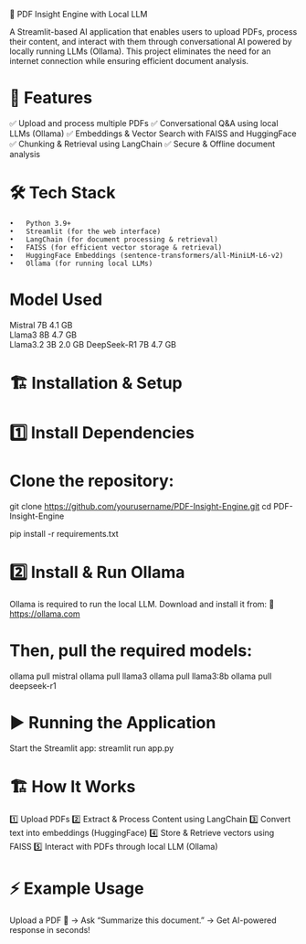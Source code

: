 📄 PDF Insight Engine with Local LLM

A Streamlit-based AI application that enables users to upload PDFs, process their content, and interact with them through conversational AI powered by locally running LLMs (Ollama). This project eliminates the need for an internet connection while ensuring efficient document analysis.

# 🚀 Features
✅ Upload and process multiple PDFs
✅ Conversational Q&A using local LLMs (Ollama)
✅ Embeddings & Vector Search with FAISS and HuggingFace
✅ Chunking & Retrieval using LangChain
✅ Secure & Offline document analysis

# 🛠️ Tech Stack
	•	Python 3.9+
	•	Streamlit (for the web interface)
	•	LangChain (for document processing & retrieval)
	•	FAISS (for efficient vector storage & retrieval)
	•	HuggingFace Embeddings (sentence-transformers/all-MiniLM-L6-v2)
	•	Ollama (for running local LLMs)

# Model	Used
Mistral 7B	4.1 GB	
Llama3 8B	4.7 GB	
Llama3.2 3B	2.0 GB
DeepSeek-R1 7B	4.7 GB

# 🏗️ Installation & Setup

# 1️⃣ Install Dependencies

# Clone the repository:
git clone https://github.com/yourusername/PDF-Insight-Engine.git
cd PDF-Insight-Engine

pip install -r requirements.txt


# 2️⃣ Install & Run Ollama

Ollama is required to run the local LLM. Download and install it from:
🔗 https://ollama.com

# Then, pull the required models:
ollama pull mistral
ollama pull llama3
ollama pull llama3:8b
ollama pull deepseek-r1


# ▶️ Running the Application

Start the Streamlit app:
streamlit run app.py


# 🏗️ How It Works

1️⃣ Upload PDFs
2️⃣ Extract & Process Content using LangChain
3️⃣ Convert text into embeddings (HuggingFace)
4️⃣ Store & Retrieve vectors using FAISS
5️⃣ Interact with PDFs through local LLM (Ollama)


# ⚡ Example Usage

Upload a PDF 📄 → Ask “Summarize this document.” → Get AI-powered response in seconds!
